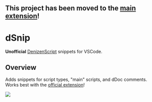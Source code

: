 ## This project has been moved to the [main extension](https://marketplace.visualstudio.com/items?itemName=DenizenScript.denizenscript)!

# dSnip

**Unofficial** [DenizenScript](https://denizenscript.com) snippets for VSCode.

## Overview

Adds snippets for script types, "main" scripts, and dDoc comments.<br>
Works best with the [official extension](https://marketplace.visualstudio.com/items?itemName=DenizenScript.denizenscript)!

![](https://cdn.discordapp.com/attachments/351925110866968576/886752023985397800/script.gif)
